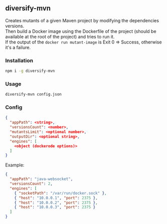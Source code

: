 ## diversify-mvn
Creates mutants of a given Maven project by modifying the dependencies versions.  
Then build a Docker image using the Dockerfile of the project (should be available at the root of the project) and tries to run it.  
If the output of the `docker run mutant-image` is Exit 0 => Success, otherwise it's a failure.

### Installation
```sh
npm i -g diversify-mvn
```

### Usage
```sh
diversify-mvn config.json
```

### Config
```json
{
  "appPath": <string>,
  "versionsCount": <number>,
  "mutantsLimit": <optional number>,
  "outputDir": <optional string>,
  "engines": [
    <object (dockerode options)>
  ]
}
```

Example:
```json
{
  "appPath": "java-websocket",
  "versionsCount": 2,
  "engines": [
    { "socketPath": "/var/run/docker.sock" },
    { "host": "10.0.0.1", "port": 2375 },
    { "host": "10.0.0.2", "port": 2375 },
    { "host": "10.0.0.3", "port": 2375 }
  ]
}
```
